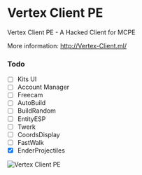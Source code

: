 # Vertex Client PE
Vertex Client PE - A Hacked Client for MCPE

More information: http://Vertex-Client.ml/

### Todo
- [ ] Kits UI
- [ ] Account Manager
- [ ] Freecam
- [ ] AutoBuild
- [ ] BuildRandom
- [ ] EntityESP
- [ ] Twerk
- [ ] CoordsDisplay
- [ ] FastWalk
- [x] EnderProjectiles

![Vertex Client PE](http://i.imgur.com/onBWDEI.png)
